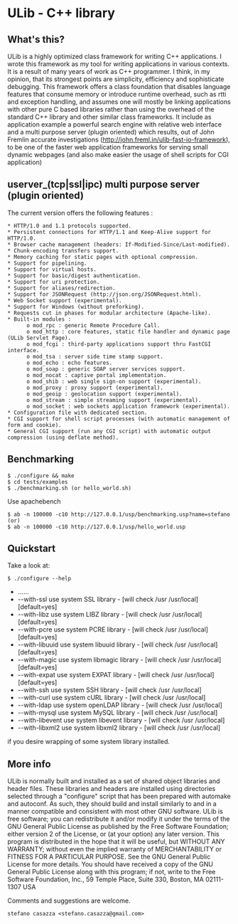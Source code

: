ULib - C++ library
================================

What's this?
------------

ULib is a highly optimized class framework for writing C++ applications. I wrote this framework as my tool for writing applications in various contexts.
It is a result of many years of work as C++ programmer. I think, in my opinion, that its strongest points are simplicity, efficiency and sophisticate
debugging. This framework offers a class foundation that disables language features that consume memory or introduce runtime overhead, such as rtti and
exception handling, and assumes one will mostly be linking applications with other pure C based libraries rather than using the overhead of the standard
C++ library and other similar class frameworks. It include as application example a powerful search engine with relative web interface and a multi purpose
server (plugin oriented) which results, out of John Fremlin accurate investigations (http://john.freml.in/ulib-fast-io-framework), to be one of the faster
web application frameworks for serving small dynamic webpages (and also make easier the usage of shell scripts for CGI application)

userver_(tcp|ssl|ipc) multi purpose server (plugin oriented)
------------------------------------------------------------

The current version offers the following features :

    * HTTP/1.0 and 1.1 protocols supported.
    * Persistent connections for HTTP/1.1 and Keep-Alive support for HTTP/1.0.
    * Browser cache management (headers: If-Modified-Since/Last-modified).
    * Chunk-encoding transfers support.
    * Memory caching for static pages with optional compression.
    * Support for pipelining.
    * Support for virtual hosts.
    * Support for basic/digest authentication.
    * Support for uri protection.
    * Support for aliases/redirection.
    * Support for JSONRequest (http://json.org/JSONRequest.html).
    * Web Socket support (experimental).
    * Support for Windows (without preforking).
    * Requests cut in phases for modular architecture (Apache-like).
    * Built-in modules :
          o mod_rpc : generic Remote Procedure Call.
          o mod_http : core features, static file handler and dynamic page (ULib Servlet Page).
          o mod_fcgi : third-party applications support thru FastCGI interface.
          o mod_tsa : server side time stamp support.
          o mod_echo : echo features.
          o mod_soap : generic SOAP server services support.
          o mod_nocat : captive portal implementation.
          o mod_shib : web single sign-on support (experimental).
          o mod_proxy : proxy support (experimental).
          o mod_geoip : geolocation support (experimental).
          o mod_stream : simple streaming support (experimental).
          o mod_socket : web sockets application framework (experimental).
    * Configuration file with dedicated section.
    * CGI support for shell script processes (with automatic management of form and cookie).
    * General CGI support (run any CGI script) with automatic output compression (using deflate method).

Benchmarking
------------

    $ ./configure && make
    $ cd tests/examples
    $ ./benchmarking.sh (or hello_world.sh)

Use apachebench

	$ ab -n 100000 -c10 http://127.0.0.1/usp/benchmarking.usp?name=stefano (or)
	$ ab -n 100000 -c10 http://127.0.0.1/usp/hello_world.usp

Quickstart
----------

Take a look at:

    $ ./configure --help
* ......
* --with-ssl              use system      SSL library - [will check /usr /usr/local] [default=yes]
* --with-libz             use system     LIBZ library - [will check /usr /usr/local] [default=yes]
* --with-pcre             use system     PCRE library - [will check /usr /usr/local] [default=yes]
* --with-libuuid          use system  libuuid library - [will check /usr /usr/local] [default=yes]
* --with-magic            use system libmagic library - [will check /usr /usr/local] [default=yes]
* --with-expat            use system    EXPAT library - [will check /usr /usr/local] [default=yes]
* --with-ssh              use system      SSH library - [will check /usr /usr/local]
* --with-curl             use system     cURL library - [will check /usr /usr/local]
* --with-ldap             use system openLDAP library - [will check /usr /usr/local]
* --with-mysql            use system    MySQL library - [will check /usr /usr/local]
* --with-libevent         use system libevent library - [will check /usr /usr/local]
* --with-libxml2          use system  libxml2 library - [will check /usr /usr/local]

if you desire wrapping of some system library installed.

More info
---------

ULib is normally built and installed as a set of shared object libraries and header files. These libraries and headers are installed using directories selected through a "configure" script that has been prepared with automake and autoconf. As such, they should build and install similarly to and in a manner compatible and consistent with most other GNU software. ULib is free software; you can redistribute it and/or modify it under the terms of the GNU General Public License as published by the Free Software Foundation; either version 2 of the License, or (at your option) any later version. This program is distributed in the hope that it will be useful, but WITHOUT ANY WARRANTY; without even the implied warranty of MERCHANTABILITY or FITNESS FOR A PARTICULAR PURPOSE. See the GNU General Public License for more details. You should have received a copy of the GNU General Public License along with this program; if not, write to the Free Software Foundation, Inc., 59 Temple Place, Suite 330, Boston, MA  02111-1307  USA

Comments and suggestions are welcome.

	stefano casazza <stefano.casazza@gmail.com>
